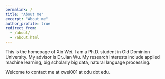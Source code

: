 ```yaml
---
permalink: /
title: "About me"
excerpt: "About me"
author_profile: true
redirect_from: 
  - /about/
  - /about.html
---
```


This is the homepage of Xin Wei. I am a Ph.D. student in Old Dominion University. My advisor is Dr.Jian Wu. My research interests include applied machine learning, big scholarly big data, natural language processing.



Welcome to contact me at xwei001 at odu dot edu.
